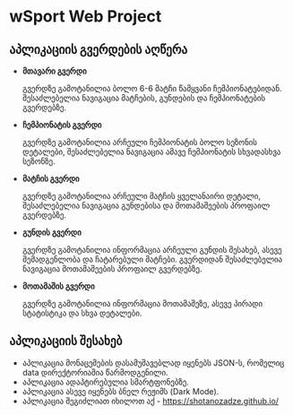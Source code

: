 # wSport Web Project
## აპლიკაციის გვერდების აღწერა
* **მთავარი გვერდი**

  გვერდზე გამოტანილია ბოლო 6-6 მატჩი წამყვანი ჩემპიონატებიდან. შესაძლებელია ნავიგაცია მატჩების, გუნდების და ჩემპიონატების გვერდებზე.
* **ჩემპიონატის გვერდი**

  გვერდზე გამოტანილია არჩეული ჩემპიონატის ბოლო სეზონის დეტალები, შესაძლებელია ნავიგაცია ამავე ჩემპიონატის სხვადასხვა სეზონზე.
* **მატჩის გვერდი**

  გვერდზე გამოტანილია არჩეული მატჩის ყველანაირი დეტალი, შესაძლებელია ნავიგაცია გუნდებისა და მოთამაშეების პროფაილ გვერდებზე.
* **გუნდის გვერდი**

  გვერდზე გამოტანილია ინფორმაცია არჩეული გუნდის შესახებ, ასევე შემადგენლობა და ჩატარებული მატჩები. გვერდიდან შესაძლებელია ნავიგაცია მოთამაშეების პროფაილ გვერდებზე.
* **მოთამაშის გვერდი**

  გვერდზე გამოტანილია ინფორმაცია მოთამაშეზე, ასევე პირადი სტატისტიკა და სხვა დეტალები.

## აპლიკაციის შესახებ
  * აპლიკაცია მონაცემების დასამუშავებლად იყენებს JSON-ს, რომელიც data დირექტორიაშია წარმოდგენილი.
  * აპლიკაცია ადაპტირებულია სმარტფონებზე.
  * აპლიკაცია ასევე იყენებს ბნელ რეჟიმს (Dark Mode).
  * აპლიკაცია შეგიძლიათ იხილოთ აქ - https://shotanozadze.github.io/
